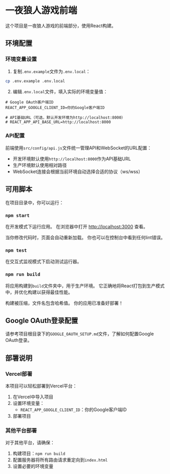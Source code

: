 # 一夜狼人游戏前端

这个项目是一夜狼人游戏的前端部分，使用React构建。

## 环境配置

### 环境变量设置

1. 复制`.env.example`文件为`.env.local`：

```bash
cp .env.example .env.local
```

2. 编辑`.env.local`文件，填入实际的环境变量值：

```
# Google OAuth客户端ID
REACT_APP_GOOGLE_CLIENT_ID=你的Google客户端ID

# API基础URL（可选，默认开发环境为http://localhost:8000）
# REACT_APP_API_BASE_URL=http://localhost:8000
```

### API配置

前端使用`src/config/api.js`文件统一管理API和WebSocket的URL配置：

- 开发环境默认使用`http://localhost:8000`作为API基础URL
- 生产环境默认使用相对路径
- WebSocket连接会根据当前环境自动选择合适的协议（ws/wss）

## 可用脚本

在项目目录中，你可以运行：

### `npm start`

在开发模式下运行应用。
在浏览器中打开 [http://localhost:3000](http://localhost:3000) 查看。

当你修改代码时，页面会自动重新加载。
你也可以在控制台中看到任何lint错误。

### `npm test`

在交互式监视模式下启动测试运行器。

### `npm run build`

将应用构建到`build`文件夹中，用于生产环境。
它正确地将React打包到生产模式中，并优化构建以获得最佳性能。

构建被压缩，文件名包含哈希值。
你的应用已准备好部署！

## Google OAuth登录配置

请参考项目根目录下的`GOOGLE_OAUTH_SETUP.md`文件，了解如何配置Google OAuth登录。

## 部署说明

### Vercel部署

本项目可以轻松部署到Vercel平台：

1. 在Vercel中导入项目
2. 设置环境变量：
   - `REACT_APP_GOOGLE_CLIENT_ID`：你的Google客户端ID
3. 部署项目

### 其他平台部署

对于其他平台，请确保：

1. 构建项目：`npm run build`
2. 配置服务器将所有路由请求重定向到`index.html`
3. 设置必要的环境变量
